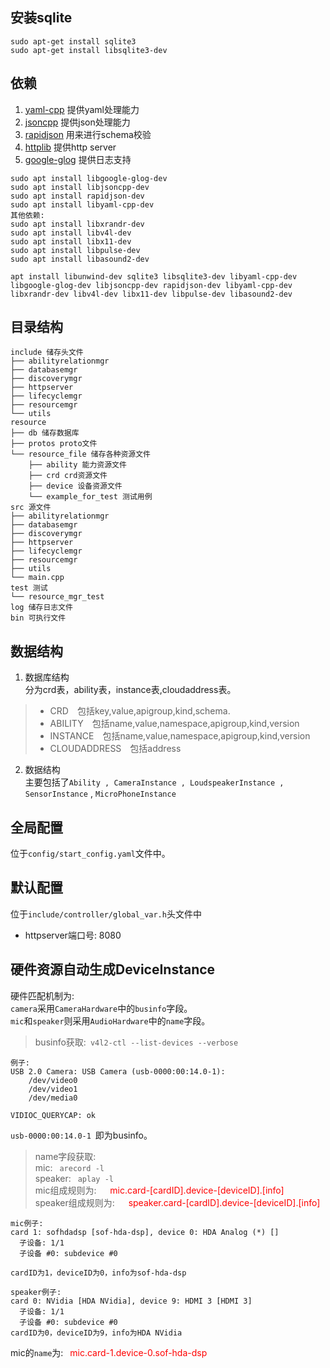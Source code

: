 ## 安装sqlite
`sudo apt-get install sqlite3`   
`sudo apt-get install libsqlite3-dev`
## 依赖
1. [yaml-cpp](https://github.com/jbeder/yaml-cpp) 提供yaml处理能力
2. [jsoncpp](https://github.com/open-source-parsers/jsoncpp) 提供json处理能力
3. [rapidjson](https://github.com/Tencent/rapidjson) 用来进行schema校验
4. [httplib](https://github.com/yhirose/cpp-httplib) 提供http server  
5. [google-glog](https://github.com/google/glog) 提供日志支持
```
sudo apt install libgoogle-glog-dev
sudo apt install libjsoncpp-dev
sudo apt install rapidjson-dev 
sudo apt install libyaml-cpp-dev
其他依赖:
sudo apt install libxrandr-dev
sudo apt install libv4l-dev
sudo apt install libx11-dev
sudo apt install libpulse-dev
sudo apt install libasound2-dev
```
```
apt install libunwind-dev sqlite3 libsqlite3-dev libyaml-cpp-dev  libgoogle-glog-dev libjsoncpp-dev rapidjson-dev libyaml-cpp-dev libxrandr-dev libv4l-dev libx11-dev libpulse-dev libasound2-dev 
```

## 目录结构
```text
include 储存头文件
├── abilityrelationmgr
├── databasemgr
├── discoverymgr
├── httpserver
├── lifecyclemgr
├── resourcemgr
└── utils
resource
├── db 储存数据库
├── protos proto文件
└── resource_file 储存各种资源文件
    ├── ability 能力资源文件
    ├── crd crd资源文件
    ├── device 设备资源文件
    └── example_for_test 测试用例
src 源文件
├── abilityrelationmgr
├── databasemgr
├── discoverymgr
├── httpserver
├── lifecyclemgr
├── resourcemgr
├── utils
└── main.cpp
test 测试
└── resource_mgr_test
log 储存日志文件
bin 可执行文件
```
## 数据结构
1. 数据库结构  
分为crd表，ability表，instance表,cloudaddress表。  
> - CRD&emsp;包括key,value,apigroup,kind,schema.  
> - ABILITY&emsp;包括name,value,namespace,apigroup,kind,version
> - INSTANCE&emsp;包括name,value,namespace,apigroup,kind,version
> - CLOUDADDRESS&emsp;包括address
2. 数据结构  
主要包括了`Ability , CameraInstance , LoudspeakerInstance , SensorInstance` , `MicroPhoneInstance`

## 全局配置
位于`config/start_config.yaml`文件中。

## 默认配置
位于`include/controller/global_var.h`头文件中
- httpserver端口号: 8080

## 硬件资源自动生成DeviceInstance
硬件匹配机制为:    
`camera`采用`CameraHardware`中的`businfo`字段。  
`mic`和`speaker`则采用`AudioHardware`中的`name`字段。  
> businfo获取:&ensp;`v4l2-ctl --list-devices --verbose`  
```
例子:
USB 2.0 Camera: USB Camera (usb-0000:00:14.0-1):
	/dev/video0
	/dev/video1
	/dev/media0

VIDIOC_QUERYCAP: ok
```
`usb-0000:00:14.0-1`&ensp;即为businfo。
> name字段获取:  
mic:&ensp; `arecord -l`   
speaker:&ensp; `aplay -l`  
mic组成规则为: &ensp;&ensp; <font color=ff0000>mic.card-[cardID].device-[deviceID].[info]</font>   
speaker组成规则为: &ensp;&ensp; <font color=ff0000>speaker.card-[cardID].device-[deviceID].[info]</font>
```
mic例子:
card 1: sofhdadsp [sof-hda-dsp], device 0: HDA Analog (*) []
  子设备: 1/1
  子设备 #0: subdevice #0

cardID为1，deviceID为0，info为sof-hda-dsp

speaker例子:
card 0: NVidia [HDA NVidia], device 9: HDMI 3 [HDMI 3]
  子设备: 1/1
  子设备 #0: subdevice #0
cardID为0，deviceID为9，info为HDA NVidia
```
mic的`name`为:&ensp; <font color=ff0000>mic.card-1.device-0.sof-hda-dsp</font>


